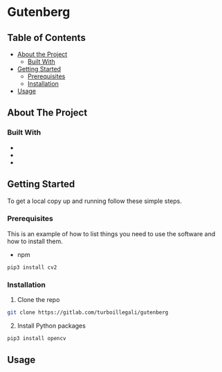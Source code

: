 # Gutenberg

## Table of Contents

* [About the Project](#about-the-project)
  * [Built With](#built-with)
* [Getting Started](#getting-started)
  * [Prerequisites](#prerequisites)
  * [Installation](#installation)
* [Usage](#usage)


## About The Project


### Built With

* []()
* []()
* []()



## Getting Started

To get a local copy up and running follow these simple steps.

### Prerequisites

This is an example of how to list things you need to use the software and how to install them.
* npm
```opencv
pip3 install cv2
```

### Installation
 
1. Clone the repo
```sh
git clone https://gitlab.com/turboillegali/gutenberg
```
2. Install Python packages
```sh
pip3 install opencv
```


## Usage
